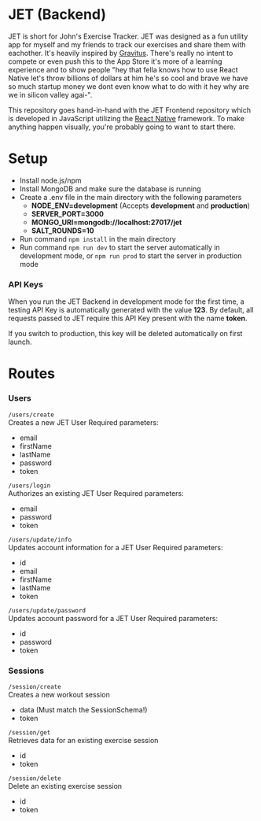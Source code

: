 # JET (Backend)
JET is short for John's Exercise Tracker. JET was designed as a fun utility app for myself and my friends to track our exercises and share them with eachother. It's heavily inspired by [Gravitus](https://gravitus.com). There's really no intent to compete or even push this to the App Store it's more of a learning experience and to show people "hey that fella knows how to use React Native let's throw billions of dollars at him he's so cool and brave we have so much startup money we dont even know what to do with it hey why are we in silicon valley agai-".
  
This repository goes hand-in-hand with the JET Frontend repository which is developed in JavaScript utilizing the [React Native](https://reactnative.dev) framework. To make anything happen visually, you're probably going to want to start there.

# Setup
* Install node.js/npm
* Install MongoDB and make sure the database is running
* Create a .env file in the main directory with the following parameters
    * **NODE_ENV=development** (Accepts **development** and **production**)
    * **SERVER_PORT=3000**
    * **MONGO_URI=mongodb://localhost:27017/jet**
    * **SALT_ROUNDS=10**
* Run command `npm install` in the main directory
* Run command `npm run dev` to start the server automatically in development mode, or `npm run prod` to start the server in production mode

### API Keys
When you run the JET Backend in development mode for the first time, a testing API Key is automatically generated with the value **123**. By default, all requests passed to JET require this API Key present with the name **token**.

If you switch to production, this key will be deleted automatically on first launch.

# Routes
### Users
`/users/create`  
Creates a new JET User
Required parameters:
* email
* firstName
* lastName
* password
* token

`/users/login`  
Authorizes an existing JET User
Required parameters:
* email
* password
* token

`/users/update/info`  
Updates account information for a JET User
Required parameters:
* id
* email
* firstName
* lastName
* token

`/users/update/password`  
Updates account password for a JET User
Required parameters:
* id
* password
* token

### Sessions
`/session/create`  
Creates a new workout session
* data (Must match the SessionSchema!)
* token

`/session/get`   
Retrieves data for an existing exercise session
* id
* token

`/session/delete`  
Delete an existing exercise session
* id
* token
